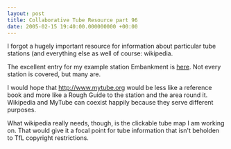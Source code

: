 ```yaml
---
layout: post
title: Collaborative Tube Resource part 96
date: 2005-02-15 19:40:00.000000000 +00:00
---
```

I forgot a hugely important resource for information about particular tube stations (and everything else as well of course: wikipedia.

The excellent entry for my example station Embankment is <a href="http://en.wikipedia.org/wiki/Embankment_tube_station">here</a>. Not every station is covered, but many are.

I would hope that http://www.mytube.org would be less like a reference book and more like a Rough Guide to the station and the area round it. Wikipedia and MyTube can coexist happily because they serve different purposes.

What wikipedia really needs, though, is the clickable tube map I am working on. That would give it a focal point for tube information that isn't beholden to TfL copyright restrictions.
